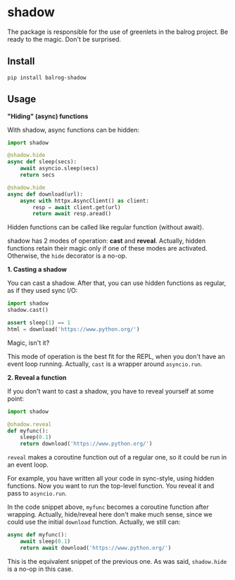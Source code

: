 # shadow

The package is responsible for the use of greenlets in the balrog project.
Be ready to the magic. Don't be surprised.

## Install

```
pip install balrog-shadow
```

## Usage

**"Hiding" (async) functions**

With shadow, async functions can be hidden:

```python
import shadow

@shadow.hide
async def sleep(secs):
    await asyncio.sleep(secs)
    return secs

@shadow.hide
async def download(url):
    async with httpx.AsyncClient() as client:
        resp = await client.get(url)
        return await resp.aread()
```

Hidden functions can be called like regular function (without await).

shadow has 2 modes of operation: **cast** and **reveal**. Actually, hidden functions
retain their magic only if one of these modes are activated. Otherwise, the `hide` decorator
is a no-op.

**1. Casting a shadow**

You can cast a shadow. After that, you can use hidden functions as regular, as if they used sync I/O:

```python
import shadow
shadow.cast()

assert sleep(1) == 1
html = download('https://www.python.org/')
```

Magic, isn't it?

This mode of operation is the best fit for the REPL, when you don't have an event loop
running. Actually, `cast` is a wrapper around `asyncio.run`.

**2. Reveal a function**

If you don't want to cast a shadow, you have to reveal yourself at some point:

```python
import shadow

@shadow.reveal
def myfunc():
    sleep(0.1)
    return download('https://www.python.org/')
```

`reveal` makes a coroutine function out of a regular one, so it could be run in an event loop.

For example, you have written all your code in sync-style, using hidden functions. Now you
want to run the top-level function. You reveal it and pass to `asyncio.run`.

In the code snippet above, `myfunc` becomes a coroutine function after wrapping.
Actually, hide/reveal here don't make much sense, since we could use the initial `download` function.
Actually, we still can:

```python
async def myfunc():
    await sleep(0.1)
    return await download('https://www.python.org/')
```

This is the equivalent snippet of the previous one. As was said,
`shadow.hide` is a no-op in this case.
